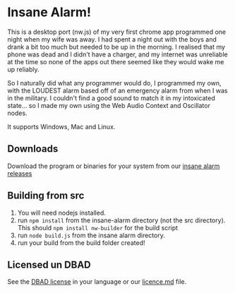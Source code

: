 # Insane Alarm!
This is a desktop port (nw.js) of my very first chrome app programmed one night when my wife was away. I had spent a night out with the boys and drank a bit too much but needed to be up in the morning. I realised that my phone was dead and I didn't have a charger, and my internet was unreliable at the time so none of the apps out there seemed like they would wake me up reliably.

So I naturally did what any programmer would do, I programmed my own, with the LOUDEST alarm based off of an emergency alarm from when I was in the military. I couldn't find a good sound to match it in my intoxicated state... so I made my own using the Web Audio Context and Oscillator nodes.

It supports Windows, Mac and Linux.

## Downloads
Download the program or binaries for your system from our [insane alarm releases](https://github.com/RIAEvangelist/insane-alarm/releases)

## Building from src
1. You will need nodejs installed.
2. run ` npm install ` from the insane-alarm directory (not the src directory). This should ` npm install nw-builder ` for the build script
3. run ` node build.js ` from the insane alarm directory.
4. run your build from the build folder created!

## Licensed un DBAD
See the [DBAD license](https://github.com/philsturgeon/dbad) in your language or our [licence.md](https://github.com/RIAEvangelist/insane-alarm/blob/master/license.md) file.
